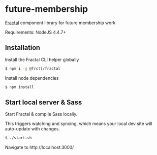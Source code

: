 # future-membership

[Fractal](https://fractal.build/) component library for future membership work

Requirements: NodeJS 4.4.7+

## Installation

Install the Fractal CLI helper globally

```sh
$ npm i -g @frctl/fractal
```

Install node dependencies

```sh
$ npm install
```

## Start local server & Sass

Start Fractal & compile Sass locally.

This triggers watching and syncing, which means your local dev site will auto-update with changes.

```sh
$ ./start.sh
```

Navigate to http://localhost:3000/